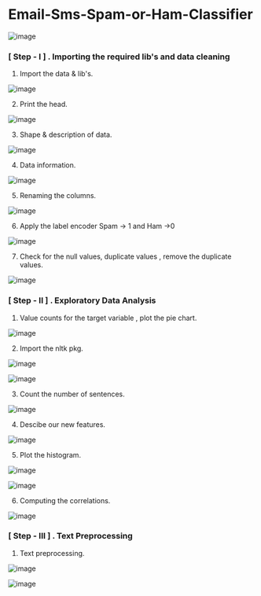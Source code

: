 # Email-Sms-Spam-or-Ham-Classifier

![image](https://user-images.githubusercontent.com/37560890/159529916-3e94cbe8-bfd7-4d2e-83ef-6dec48b99c10.png)

### [ Step - I ] . Importing the required lib's and data cleaning

1. Import the data & lib's.

![image](https://user-images.githubusercontent.com/37560890/159530215-91598006-fd34-4966-a755-25af83580ecf.png)

2. Print the head.

![image](https://user-images.githubusercontent.com/37560890/159530486-f5b0d683-c464-475c-b055-5daf98f3f941.png)

3. Shape & description of data.

![image](https://user-images.githubusercontent.com/37560890/159530705-4cfc0005-cfdd-44d3-910f-03f02102d3e4.png)


4. Data information.

![image](https://user-images.githubusercontent.com/37560890/159531065-260f1a95-79d7-456c-b45d-7f3b2e59b166.png)

5. Renaming the columns.

![image](https://user-images.githubusercontent.com/37560890/159534082-016d5ecb-63e9-4c50-bbff-dcea05c6b963.png)

6. Apply the label encoder Spam -> 1 and Ham ->0

![image](https://user-images.githubusercontent.com/37560890/159531477-5ed06b73-308c-40bd-ad91-717f49a4febf.png)

7. Check for the null values, duplicate values , remove the duplicate values.

![image](https://user-images.githubusercontent.com/37560890/159531787-0a2cdc1b-5fd1-4f98-a735-a9a3d6bd57ab.png)

### [ Step - II ] . Exploratory Data Analysis

1. Value counts for the target variable , plot the pie chart.

![image](https://user-images.githubusercontent.com/37560890/159532131-9d079760-4470-4376-a0ab-93726c7d08b3.png)

2. Import the nltk pkg. 

![image](https://user-images.githubusercontent.com/37560890/159532475-a14c145d-a3da-4c60-8362-e34bf2628e15.png)

![image](https://user-images.githubusercontent.com/37560890/159533231-33331b7e-f695-41a5-833c-cccef878853e.png)

3. Count the number of sentences.

![image](https://user-images.githubusercontent.com/37560890/159533388-41984af9-589c-4847-98f1-05614c37dd4d.png)

4. Descibe our new features.

![image](https://user-images.githubusercontent.com/37560890/159534908-8a425345-a262-417d-9e6d-9963bf80fe99.png)

5. Plot the histogram.

![image](https://user-images.githubusercontent.com/37560890/159535115-4f7f3c23-18ca-4d40-b99e-ece18ec916ee.png)

![image](https://user-images.githubusercontent.com/37560890/159535225-8ddb55ea-115a-4af0-9c11-cafe95c3f686.png)


6. Computing the correlations.

![image](https://user-images.githubusercontent.com/37560890/159535422-c7e812d6-9ad8-4ec2-8f53-3dd03c354dd4.png)


### [ Step - III ] . Text Preprocessing

1. Text preprocessing.

![image](https://user-images.githubusercontent.com/37560890/159536111-847ae4c9-915f-4a22-b036-51b6734dacc4.png)

![image](https://user-images.githubusercontent.com/37560890/159536276-7e5b9de6-0cb5-48ab-b625-dfedc83fae31.png)



